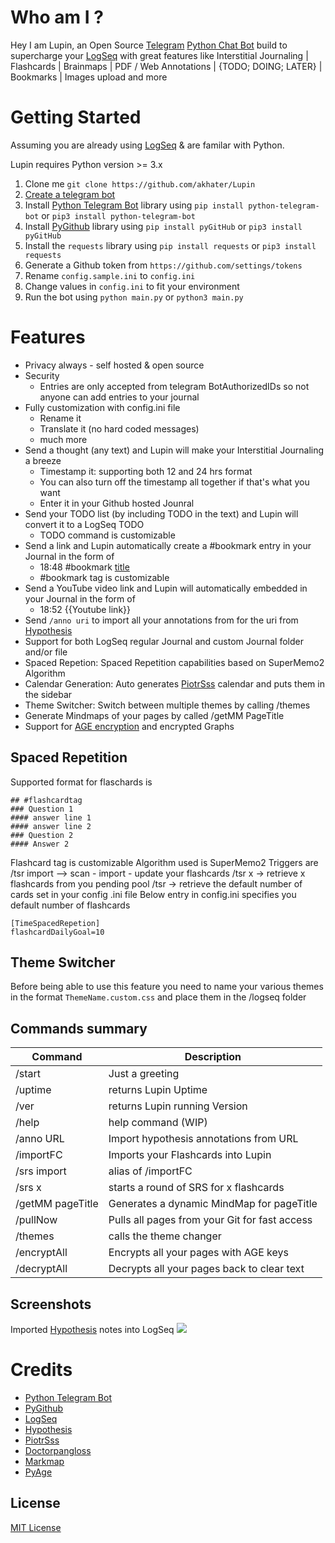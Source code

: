 # Who am I ?
Hey I am Lupin, an Open Source [Telegram](https://telegram.org/) [Python Chat Bot](https://github.com/python-telegram-bot/python-telegram-bot) build to supercharge your [LogSeq](https://github.com/logseq/logseq/) with great features like 
Interstitial Journaling | Flashcards | Brainmaps | PDF / Web Annotations |  {TODO; DOING; LATER} | Bookmarks | Images upload and more


# Getting Started
Assuming you are already using [LogSeq](https://logseq.com) & are familar with Python.

Lupin requires Python version >= 3.x

1. Clone me `git clone https://github.com/akhater/Lupin`
1. [Create a telegram bot](https://core.telegram.org/bots#creating-a-new-bot)
1. Install [Python Telegram Bot](https://github.com/python-telegram-bot/python-telegram-bot) library using `pip install python-telegram-bot` or `pip3 install python-telegram-bot`
1. Install [PyGithub](https://github.com/PyGithub/PyGithub) library using `pip install pyGitHub` or `pip3 install pyGitHub`
1. Install the `requests` library using `pip install requests` or `pip3 install requests`
1. Generate a Github token from `https://github.com/settings/tokens`
1. Rename `config.sample.ini` to `config.ini`
1. Change values in `config.ini` to fit your environment 
1. Run the bot using `python main.py` or `python3 main.py` 
# Features
* Privacy always - self hosted & open source
* Security 
    * Entries are only accepted from telegram BotAuthorizedIDs so not anyone can add entries to your journal
* Fully customization with config.ini file
   * Rename it
   * Translate it (no hard coded messages)
   * much more
* Send a thought (any text) and Lupin will make your Interstitial Journaling a breeze 
   * Timestamp it: supporting both 12 and 24 hrs format
   * You can also turn off the timestamp all together if that's what you want 
   * Enter it in your Github hosted Jounral 
* Send your TODO list (by including TODO in the text) and Lupin will convert it to a LogSeq TODO
    * TODO command is customizable
* Send a link and Lupin automatically create a #bookmark entry in your Journal in the form of 
    * 18:48 #bookmark [title](link)
    * #bookmark tag is customizable 
* Send a YouTube video link and Lupin will automatically embedded in your Journal in the form of 
    * 18:52 {{Youtube link}}
* Send `/anno uri` to import all your annotations from for the uri from [Hypothesis](https://web.hypothes.is/)
* Support for both LogSeq regular Journal and custom Journal folder and/or file
* Spaced Repetion: Spaced Repetition capabilities based on SuperMemo2 Algorithm 
* Calendar Generation: Auto generates [PiotrSss](https://piotrsss.github.io/logseq-tools/public/#/mini-calendar) calendar and puts them in the sidebar
* Theme Switcher: Switch between multiple themes by calling /themes
* Generate Mindmaps of your pages by called /getMM PageTitle
* Support for [AGE encryption](https://age-encryption.org/) and encrypted Graphs
## Spaced Repetition
Supported format for flaschards is
```
## #flashcardtag
### Question 1
#### answer line 1
#### answer line 2
### Question 2
#### Answer 2
```
Flashcard tag is customizable
Algorithm used is SuperMemo2
Triggers are 
/tsr import --> scan - import - update your flashcards
/tsr x -> retrieve x flashcards from you pending pool
/tsr -> retrieve the default number of cards set in your config .ini file
Below entry in config.ini specifies you default number of flashcards
```
[TimeSpacedRepetion]
flashcardDailyGoal=10
```
## Theme Switcher
Before being able to use this feature you need to name your various themes in the format `ThemeName.custom.css` and place them in the /logseq folder

## Commands summary 
| Command          | Description                                   |
|------------------|-----------------------------------------------|
| /start           | Just a greeting                               |
| /uptime          | returns Lupin Uptime                          |
| /ver             | returns Lupin running Version                 |
| /help            | help command (WIP)                            |
| /anno URL        | Import hypothesis annotations from URL        |
| /importFC        | Imports your Flashcards into Lupin            |
| /srs import      | alias of /importFC                            |
| /srs x           | starts a round of SRS for x flashcards        |
| /getMM pageTitle | Generates a dynamic MindMap for pageTitle     |
| /pullNow         | Pulls all pages from your Git for fast access |
| /themes          | calls the theme changer                       |
| /encryptAll      | Encrypts all your pages with AGE keys         |
| /decryptAll      | Decrypts all your pages back to clear text    |
## Screenshots
Imported [Hypothesis](https://web.hypothes.is/) notes into LogSeq
![](https://media.discordapp.net/attachments/808007880988426250/808378985016721408/unknown.png?width=998&height=821)
# Credits
* [Python Telegram Bot](https://github.com/python-telegram-bot/python-telegram-bot)
* [PyGithub](https://github.com/PyGithub/PyGithub)
* [LogSeq](https://github.com/logseq/logseq/)
* [Hypothesis](https://web.hypothes.is/)
* [PiotrSss](https://piotrsss.github.io/logseq-tools/public/#/mini-calendar)
* [Doctorpangloss](https://gist.github.com/doctorpangloss/13ab29abd087dc1927475e560f876797)
* [Markmap](https://markmap.js.org/)
* [PyAge](https://github.com/jojonas/pyage/tree/master/src/age)
## License
[MIT License](./LICENSE)
